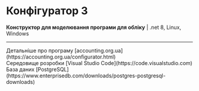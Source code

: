 # Конфігуратор 3
<b>Конструктор для моделювання програми для обліку</b> | .net 8, Linux, Windows <br/>

<hr />
Детальніше про програму [accounting.org.ua](https://accounting.org.ua/configurator.html)<br/>
Середовище розробки [Visual Studio Code](https://code.visualstudio.com)<br/>
База даних [PostgreSQL](https://www.enterprisedb.com/downloads/postgres-postgresql-downloads)<br/>
